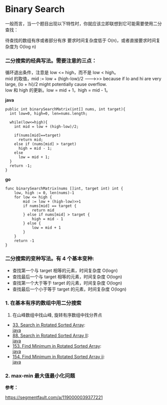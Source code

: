 # Binary Search

一般而言，当一个题目出现以下特性时，你就应该立即联想到它可能需要使用二分查找：

待查找的数组有序或者部分有序
要求时间复杂度低于 O(n)，或者直接要求时间复杂度为 O(log n)

### 二分搜索的经典写法。需要注意的三点：

循环退出条件，注意是 low <= high，而不是 low < high。  
mid 的取值，mid := low + (high-low)/2 --->>> because if lo and hi are very large, (lo + hi)/2 might potentially cause overflow.  
low 和 high 的更新。low = mid + 1，high = mid - 1。

**java**

```
public int binarySearchMatrix(int[] nums, int target){
  int low=0, high=0, len=nums.length;

  while(low<=high){
    int mid = low + (high-low)/2;

    if(nums[mid]==target)
      return mid;
    else if (nums[mid] > target)
      high = mid - 1;
    else
      low = mid + 1;
  }
  return -1;
}
```

**go**

```
func binarySearchMatrix(nums []int, target int) int {
	low, high := 0, len(nums)-1
	for low <= high {
		mid := low + (high-low)>>1
		if nums[mid] == target {
			return mid
		} else if nums[mid] > target {
			high = mid - 1
		} else {
			low = mid + 1
		}
	}
	return -1
}
```

### 二分搜索的变种写法。有 4 个基本变种:

- 查找第一个与 target 相等的元素，时间复杂度 O(logn)
- 查找最后一个与 target 相等的元素，时间复杂度 O(logn)
- 查找第一个大于等于 target 的元素，时间复杂度 O(logn)
- 查找最后一个小于等于 target 的元素，时间复杂度 O(logn)

### 1. 在基本有序的数组中用二分搜索

1. 在山峰数组中找山峰, 旋转有序数组中找分界点

- [33. Search in Rotated Sorted Array](https://leetcode.com/problems/search-in-rotated-sorted-array/):  
  [java](/solution_java/0033_Search_in_Rotated_Sorted_Array.java)
- [88. Search in Rotated Sorted Array II](https://leetcode.com/problems/search-in-rotated-sorted-array-ii/):  
  [java](/solution_java/0081_Search_in_Rotated_Sorted_Array_II.java)
- [153. Find Minimum in Rotated Sorted Array](https://leetcode.com/problems/find-minimum-in-rotated-sorted-array/):  
  [java](/solution_java/0153_Find_Minimum_in_Rotated_Sorted_Array.java)
- [154. Find Minimum in Rotated Sorted Array ii](https://leetcode.com/problems/find-minimum-in-rotated-sorted-array-ii/):  
  [java](/solution_java/0154_Find_Minimum_in_Rotated_Sorted_Array_II.java)

### 2. max-min 最大值最小化问题

**参考：**

https://segmentfault.com/a/1190000039377221
